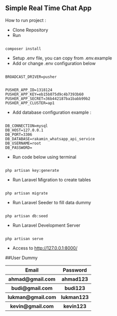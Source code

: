 ## Simple Real Time Chat App

How to run project : 

- Clone Repository
- Run
<pre><code>
composer install
</code></pre>
- Setup .env file, you can copy from .env.example
- Add or change .env configuration  below
<pre><code>
BROADCAST_DRIVER=pusher
</code></pre>
<pre><code>
PUSHER_APP_ID=1318124
PUSHER_APP_KEY=eb15b075d9c4b7393b60
PUSHER_APP_SECRET=36b442187ba1babb99b2
PUSHER_APP_CLUSTER=ap1
</code></pre> 
- Add database configuration example : 
<pre><code>
DB_CONNECTION=mysql
DB_HOST=127.0.0.1
DB_PORT=3306
DB_DATABASE=rakamin_whatsapp_api_service
DB_USERNAME=root
DB_PASSWORD=
</code></pre>
- Run code below using terminal
<pre><code>
php artisan key:generate
</code></pre>
- Run Laravel Migration to create tables
<pre><code>
php artisan migrate
</code></pre>
- Run Laravel Seeder to fill data dummy
<pre><code>
php artisan db:seed
</code></pre>
- Run Laravel Development Server
<pre><code>
php artisan serve
</code></pre>
- Access to http://127.0.0.1:8000/

##User Dummy
<table>
    <tr>
        <th>Email</td>
        <th>Password</td>
    </tr>
    <tr>
        <th>ahmad@gmail.com</td>
        <th>ahmad123</td>
    </tr>
    <tr>
        <th>budi@gmail.com</td>
        <th>budi123</td>
    </tr>
    <tr>
        <th>lukman@gmail.com</td>
        <th>lukman123</td>
    </tr>
    <tr>
        <th>kevin@gmail.com</td>
        <th>kevin123</td>
    </tr>
</table>
